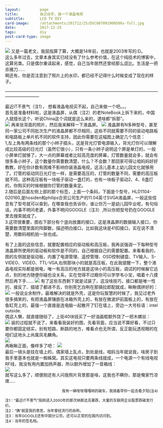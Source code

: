 ```yaml
---
layout:         page
title:          自己动手，装一个液晶电视
subtitle:       LCD TV DIY
card-image:     /attachments/201712/25/DSCO07091900586s-full.jpg
date:           2017-12-25
tags:           diy
post-card-type: image
---
```

![](/attachments/201712/25/DSCO07091900586s-full.jpg)
又是一篇老文，我屈指算了算，大概是14年前，也就是2003年写的:D。  
这么多年过去，文章本身其实已经没有了什么参考价值，在这个纯技术的博客中，这算另类。只是偶尔重读起来，感觉，自己当年居然还曾经那么逗比。生活是一把杀猪刀......  
啊还有，你是否注意到了照片上的水印，都已经不记得什么时候变成了现在的样子。  

————————————————————————————————————————————

最近IT不景气（注1）， 想看液晶电视买不起，自己来做一个吧。。。  
首先是准备材料啦，这是液晶屏，从偶（注2）的老NoteBook上拆下来的，中国人就擅长这个，听说China这个词就是这么来的，逮啥都“拆那”。  
![](/attachments/201712/25/DSCO07032022521s-full.jpg)
再来张背面的照片，然后我来解释一下液晶屏。
![](/attachments/201712/25/DSCO07032023202s-full.jpg)
液晶屏有N多种型号，甚至同一家公司不同批次生产的液晶屏都不尽相同，这些不同就需要不同的驱动电路板和电路板上单片机不同的软件支持，因此你需要在这幅图上确定几个信息：  
1,左上角有两条线的那个小辫子插头，这是背光灯管电源输入，背光灯你可以理解成比较高级的日光灯（虽然它很小），只有一条小辫子说明这个屏是单灯的，一般小屏单灯就够了，大一点的屏幕或者比较高亮度的屏幕，灯管数量就会多，就会有很多条小辫子，这个数量你需要数清楚，什么？不会数？那回家可得让咱妈妈好好教教，好在你计数有困难不影响你装液晶电视，这活儿基本上幼儿园文化就够用了。灯管的驱动同日光灯也一样，是需要高压的，灯管的数量不同，需要的高压板就不同，这种高压板有一块板子驱动一盏灯的，也有一块板子驱动2、4、6盏灯的，你购买的时候根据你灯管的数量来定。  
2.随后是后面左侧上部的那个标签，上面一个条码，下面是个型号，HLD1104-020160,是hosiden和philips合资公司生产的11.04英寸SVGA液晶屏，一般这些信息有了型号就可以查到，在哪查我也告诉你，谁让你万一是幼儿园毕业呢，有句俗话，内事不明问老婆，外事不明问GOOGLE（注3）,所以你把型号扔在GOOGLE里去搜索就成了。  
3.这项很重要，图右下部分有个竖向放置的接口，这是液晶屏的数据输入接口，你需要数清楚里面的阵脚数，描述明白接口，比如我这块是41扣接口，实在说不清楚，用数码相机拍一张也成。  

有了上面的这些信息，就要配置相应的驱动板和高压板，我再说强调一下每种型号液晶屏所使用的驱动板和软件是不同的，自己根据自己的需要配置。来看看我的，图的左侧就是驱动板，内置了电源管理、遥控管理、OSD控制键盘、TV输入、S-VIDEO、VIDEO、TTL-VGA,右侧那块小的就是高压板，在此我提醒一下，整个液晶电视实际都是弱电，唯一有高压的地方就是这块小的高压板，调试的时候躲它远点，别的地方随便你碰也没关系，实在觉得不过瘾你可以学学韦小宝，唱着十八摸然后再下手......
![](/attachments/201712/25/DSCO07091819569s-full.jpg)
有了这些东西剩下就是试装了，这没啥技巧，接口都是唯一性的，接反了、插错了都进不去，你别死乞白咧在那搞拉郎配就成，瞅瞅偶拼好的：  
![](/attachments/201712/25/DSCO07091814324s-full.jpg)
一般说业余制作，最难解决的就是外壳，这是你玩智慧的时候了，我见过老外很多搞笑的，有把液晶屏镶嵌在冰箱外壳上的，有放在微波炉前面板上的，有放在鱼缸壳上的，最强一个直接是连电脑一起散开了钉在墙上，旁边一大号标语：intel outside.  
偶这人懒，就直接随俗了，上街40块钱买了一好油画框额外饶了一把木螺丝：  
![](/attachments/201712/25/DSCO07091818125s-full.jpg)
装的过程就不说了，来看看我装好的图，先看背面，应当说不算好看，不过只要你都固定结实，别有短路、断路的地方，难看点也无所谓，反正能玩透视眼的在咱们这地头上尚属凤毛麟角。  
![](/attachments/201712/25/DSCO07091843360s-full.jpg)  
再瞅瞅正面，像样多了吧：
![](/attachments/201712/25/DSCO07091844582s-full.jpg)  
最后一镜头是挂在墙上的，偶家墙上乱点，到处是线，咱妈当年就说我，啥房子到我手里基本也就是一蜘蛛窝。其实这电视只要两条线就成，一个电源一个有线电视RF线，我没有用内置加扬声器，所以额外增加了一音箱线：  
![](/attachments/201712/25/DSCO07091900586s-full.jpg)  
就写这么多了，顺便刚还有人问我照片背景那是啥，这我也不瞒你，那是俺家竹凉席.....
<div align="right" style="font-size:12px">
我有一辆吱吱嘎嘎响的破车，我骑着带你一起去看夕阳(注4)
</div>
<p><p><p>
									
<div style="font-size:12px">
注1：“最近IT不景气”指刚进入2000年的那次纳斯达克暴跌，大量的互联网企业股票跌破发行价。<br> 
注2：“偶”就是我的意思，当年曾经流行的自称。<br>  
注3：当年GOOGLE还有中国分公司，还可以正常的在国内访问到。<br>  
注4：当年的签名档。
</div>
